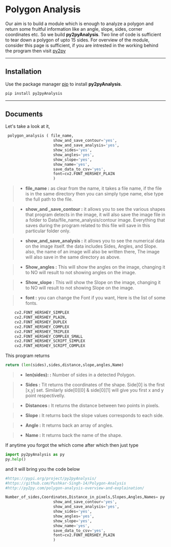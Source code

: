 Polygon Analysis
===================


Our aim is to build a module which is enough to analyze a polygon and return some fruitful information like an angle, slope, sides, corner coordinates etc. So we build **py2pyAnalysis**. Two line of code is sufficient to tear down a polygon of upto 15 sides. For overview of the module, consider this page is sufficient, if you are intrested in the working behind the program then visit [py2py](http://www.py2py.com/polygon-analysis-overview-and-explaination/)

----------

Installation
-------------

Use the package manager [pip](https://pip.pypa.io/en/stable/) to install **py2pyAnalysis**.

```bash
pip install py2pyAnalysis
```
----------

Documents
-------------

Let's take a look at it, 


```python
 polygon_analysis ( file_name,
                     show_and_save_contour='yes',
                     show_and_save_analysis='yes',
                     show_sides='yes',
                     show_angles='yes',
                     show_slope='yes',
                     show_name='yes',
                     save_data_to_csv='yes',
                     font=cv2.FONT_HERSHEY_PLAIN
                     )

```

> - **file_name :** as clear from the name, it takes a file name, if the file is in the same directory then you can simply type name, else type the full path to the file.

> - **show_and _save_contour :** it allows you to see the various shapes that program detects in the image, it will also save the image file in a folder to Data/file_name_analysis/contour image.
Everything that saves during the program related to this file will save in this particular folder only.

> - **show_and_save_analysis :** it allows you to see the numerical data on the image itself. the data includes Sides, Angles, and Slope. also, the name of an image will also be written there, The image will also save in the same directory as above.

> - **Show_angles :** This will show the angles on the image, changing it to NO will result to not showing angles on the image.

> - **Show_slope :** This will show the Slope on the image, changing it to NO will result to not showing Slope on the image.

> - **font :** you can change the Font if you want, Here is the list of some fonts.
```python
    cv2.FONT_HERSHEY_SIMPLEX
    cv2.FONT_HERSHEY_PLAIN,
    cv2.FONT_HERSHEY_DUPLEX
    cv2.FONT_HERSHEY_COMPLEX
    cv2.FONT_HERSHEY_TRIPLEX
    cv2.FONT_HERSHEY_COMPLEX_SMALL
    cv2.FONT_HERSHEY_SCRIPT_SIMPLEX
    cv2.FONT_HERSHEY_SCRIPT_COMPLEX
```

This program returns
```python 
return (len(sides),sides,distance,slope,angles,Name) 
```


> - **len(sides): :**  Number of sides in a detected Polygon.

> - **Sides :** Tit returns the coordinates of the shape. Side[0] is the first [x,y] set. Similarly side[0][0] & side[0][1] will give you first x and y point respectivelly.

> - **Distances :** It returns the distance between two points in pixels.

> - **Slope :** It returns back the slope values corresponds to each side.

> - **Angle :** It returns back an array of angles.

> - **Name :** It returns back the name of the shape.


If anytime you forgot the which come after which then just type 
```python
import py2pyAnalysis as py
py.help()
```
and it will bring you the code below

```python
#https://pypi.org/project/py2pyAnalysis/
#https://github.com/Pushkar-Singh-14/Polygon-Analysis
#http://py2py.com/polygon-analysis-overview-and-explaination/

Number_of_sides,Coordinates,Distance_in_pixels,Slopes,Angles,Names= py.polygon_analysis ( file_name,
                     show_and_save_contour='yes',
                     show_and_save_analysis='yes',
                     show_sides='yes',
                     show_angles='yes',
                     show_slope='yes',
                     show_name='yes',
                     save_data_to_csv='yes',
                     font=cv2.FONT_HERSHEY_PLAIN
                     ) 
```
